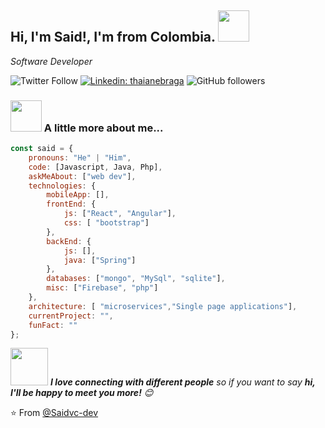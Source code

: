 <h2>
   Hi, I'm Said!, I'm from Colombia.
    <img src="https://media.giphy.com/media/Uaxj062PavgqZRhVkS/giphy.gif" width="50"></h2>
<p><em>Software Developer </a>
</em></p>

![Twitter Follow](https://img.shields.io/twitter/follow/saidvc_dev?label=Follow)
[![Linkedin: thaianebraga](https://img.shields.io/badge/-said-blue?style=flat-square&logo=Linkedin&logoColor=white&link=https://www.linkedin.com/in//said-antonio-valencia-castrillo-2784001a6/)](https://www.linkedin.com/in/said-antonio-valencia-castrillo-2784001a6/)
![GitHub followers](https://img.shields.io/github/followers/saidvc-dev?label=Follow&style=social)


### <img src="https://media.giphy.com/media/juua9i2c2fA0AIp2iq/giphy.gif" width="50"> A little more about me...  

```javascript
const said = {
    pronouns: "He" | "Him",
    code: [Javascript, Java, Php],
    askMeAbout: ["web dev"],
    technologies: {
        mobileApp: [],
        frontEnd: {
            js: ["React", "Angular"],
            css: [ "bootstrap"]
        },
        backEnd: {
            js: [],
            java: ["Spring"]
        },
        databases: ["mongo", "MySql", "sqlite"],
        misc: ["Firebase", "php"]
    },
    architecture: [ "microservices","Single page applications"],
    currentProject: "",
    funFact: ""
};
```


<img src="https://camo.githubusercontent.com/ec0df7b334d15078e980be8f26f35f1bd6f004eaa4a121db42fed361360c1817/68747470733a2f2f6d656469612e67697068792e636f6d2f6d656469612f4c6e516a7057614f4e386e68723231764e572f67697068792e676966" width="60"> <em><b>I love connecting with different people</b> so if you want to say <b>hi, I'll be happy to meet you more!</b> 😊</em>

⭐️ From [@Saidvc-dev](https://github.com/saidvc-dev)

